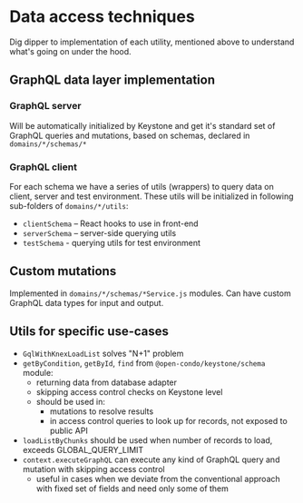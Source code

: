 Data access techniques
=====

Dig dipper to implementation of each utility, mentioned above to understand what's going on under the hood.

## GraphQL data layer implementation

### GraphQL server

Will be automatically initialized by Keystone and get it's standard set of GraphQL queries and mutations, based on schemas, declared in `domains/*/schemas/*`

### GraphQL client

For each schema we have a series of utils (wrappers) to query data on client, server and test environment.
These utils will be initialized in following sub-folders of `domains/*/utils`:
- `clientSchema` – React hooks to use in front-end
- `serverSchema` – server-side querying utils
- `testSchema` - querying utils for test environment

## Custom mutations

Implemented in `domains/*/schemas/*Service.js` modules.
Can have custom GraphQL data types for input and output.

## Utils for specific use-cases

- `GqlWithKnexLoadList` solves "N+1" problem
- `getByCondition`, `getById`, `find` from `@open-condo/keystone/schema` module:
  - returning data from database adapter
  - skipping access control checks on Keystone level
  - should be used in:
    - mutations to resolve results
    - in access control queries to look up for records, not exposed to public API
- `loadListByChunks` should be used when number of records to load, exceeds GLOBAL_QUERY_LIMIT
- `context.executeGraphQL` can execute any kind of GraphQL query and mutation with skipping access control
  - useful in cases when we deviate from the conventional approach with fixed set of fields and need only some of them

